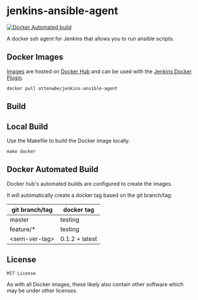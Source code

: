 # jenkins-ansible-agent

[![Docker Automated build](https://img.shields.io/docker/automated/ottenwbe/jenkins-ansible-agent.svg)](https://hub.docker.com/r/ottenwbe/jenkins-ansible-agent/)

A docker ssh agent for Jenkins that allows you to run ansible scripts. 


## Docker Images

[Images](https://hub.docker.com/r/ottenwbe/jenkins-ansible-agent) are hosted on [Docker Hub](https://hub.docker.com/) and can be used with the [Jenkins Docker Plugin](https://wiki.jenkins.io/display/JENKINS/Docker+Plugin).

```
docker pull ottenwbe/jenkins-ansible-agent
```

## Build

## Local Build

Use the Makefile to build the Docker image locally.

```
make docker
```

## Docker Automated Build

Docker hub's automated builds are configured to create the images.

It will automatically create a docker tag based on the git branch/tag:

| git branch/tag    | docker tag        |  
|---                | ---               |
| master            | testing           |  
| feature/*         | testing           |  
| \<sem-ver-tag\>     | 0.1.2  + latest   |  

## License 

```
MIT License
```

As with all Docker images, these likely also contain other software which may be under other licenses.
